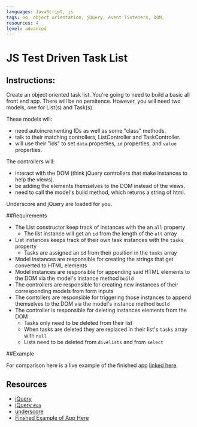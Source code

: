 ```yaml
---
languages: JavaScript, js
tags: oo, object orientation, jQuery, event listeners, DOM, 
resources: 4
level: advanced
---
```


# JS Test Driven Task List
## Instructions:

Create an object oriented task list.  You're going to need to build a basic all front end app.  There will be no persitence.  However, you will need two models, one for List(s) and Task(s).  

These models will:
- need autoincrementing IDs as well as some "class" methods. 
- talk to their matching controllers, ListController and TaskController.
- will use their "ids" to set `data` properties, `id` properties, and `value` properties.

The controllers will:
- interact with the DOM (think jQuery controllers that make instances to help the views).  
- be adding the elements themselves to the DOM instead of the views.  
- need to call the model's build method, which returns a string of html.

Underscore and jQuery are loaded for you.

##Requirements

- The List constructor keep track of instances with the an `all` property
  * The list instance will get an `id` from the length of the `all` array
- List instances keeps track of their own task instances with the `tasks` property
  * Tasks are assigned an `id` from their position in the `tasks` array
- Model instances are responsible for creating the strings that get converted to HTML elements
- Model instances are responsible for appending said HTML elements to the DOM via the model's instance method `build`
- The controllers are responsible for creating new instances of their corresponding models from form inputs
- The contollers are responsible for triggering those instances to append themselves to the DOM via the model's instance method `build`
- The controller is responsible for deleting instances elements from the DOM
  * Tasks only need to be deleted from their list
  * When tasks are deleted they are replaced in their list's `tasks` array with `null`
  * Lists need to be deleted from `div#lists` and from `select`

##Example

For comparison here is a live example of the finished app [linked here](http://learn-co-curriculum.github.io/web-js-oo-task-list/).

## Resources
 * [jQuery](http://jquery.com/)
 * [jQuery `#on`](http://api.jquery.com/on/)
 * [underscore](http://underscorejs.org/)
 * [Finshed Example of App Here](http://learn-co-curriculum.github.io/web-js-oo-task-list/)
